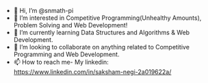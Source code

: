 - 👋 Hi, I’m @snmath-pi
- 👀 I’m interested in Competitive Programming(Unhealthy Amounts), Problem Solving and Web Development!
- 🌱 I’m currently learning Data Structures and Algorithms & Web Development.
- 💞️ I’m looking to collaborate on anything related to Competitive Programming and Web Development.
- 📫 How to reach me- My linkedin: https://www.linkedin.com/in/saksham-negi-2a019622a/

<!---
snmath-pi/snmath-pi is a ✨ special ✨ repository because its `README.md` (this file) appears on your GitHub profile.
You can click the Preview link to take a look at your changes.
--->
